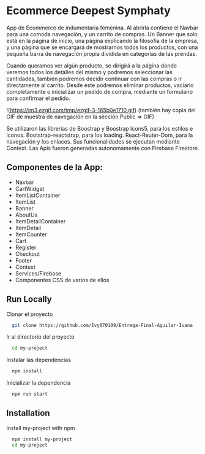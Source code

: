 # Ecommerce Deepest Symphaty

App de Ecommerce de indumentaria femenina. Al abrirla contiene el Navbar para una comoda navegación, y un carrito de compras.
Un Banner que solo está en la página de inicio, una página explicando la filosofia de la empresa, y una página que se encargará de mostrarnos todos los productos, con una pequeña barra de navegación propia dividida en categorías de las prendas.

Cuando queramos ver algún producto, se dirigirá a la página donde veremos todos los detalles del mismo y podremos seleccionar las cantidades, también podremos decidir continuar con las compras o ir directamente al carrito.
Desde éste podremos eliminar productos, vaciarlo completamente o inicializar un pedido de compra, mediante un formulario para confirmar el pedido.

!(https://im3.ezgif.com/tmp/ezgif-3-165b0e1710.gif)
(también hay copia del GIF de muestra de navegación en la sección Public => GIF)


Se utilizaron las librerias de Boostrap y Boostrap Icons5, para los estilos e iconos. Bootstrap-reactstrap, para los loading. React-Reuter-Dom, para la navegación y los enlaces.
Sus funcionalidades se ejecutan mediante Context.
Las Apis fueron generadas autonomamente con Firebase Firestore.




## Componentes de la App:

 - Navbar
 - CartWidget
 - ItemListContainer
 - ItemList
 - Banner
 - AboutUs
 - ItemDetailContainer
 - ItemDetail
 - ItemCounter
 - Cart
 - Register
 - Checkout
 - Footer
 - Context
 - Services/Firebase
 - Componentes CSS de varios de ellos
 
  
## Run Locally

Clonar el proyecto

```bash
  git clone https://github.com/Ivy070109/Entrega-Final-Aguilar-Ivana
```

Ir al directorio del proyecto

```bash
  cd my-project
```

Instalar las dependencias

```bash
  npm install
```

Inicializar la dependencia

```bash
  npm run start
```


## Installation

Install my-project with npm

```bash
  npm install my-project
  cd my-project
```